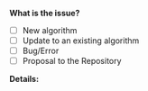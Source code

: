 <!-- Thanks for filing an issue! Before submitting, please fill in the following information. -->

<!--Required Information-->

**What is the issue?**
<!-- choose one by changing [ ] to [x] -->
- [ ] New algorithm
- [ ] Update to an existing algorithm
- [ ] Bug/Error
- [ ] Proposal to the Repository

**Details:**
<!-- Details of algorithm to be added or updated -->
